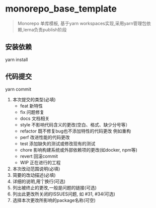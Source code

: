# monorepo_base_template

> Monorepo 单库模板, 基于yarn workspaces实现,采用yarn管理包依赖,lerna负责publish阶段

## 安装依赖

yarn install

## 代码提交

yarn commit

1. 本次提交的类型(必填)
    * feat 新特性
    * fix 问题修复
    * docs 文档相关
    * style 不影响代码含义的更改(空白、格式、缺少分号等）
    * refactor 既不修复bug也不添加特性的代码更改 例如重构
    * perf 改进性能的代码更改
    * test 添加缺失的测试或修改现有的测试
    * chore 影响构建系统或外部依赖项的更改(如docker, npm等)
    * revert 回滚commit
    * WIP 正在进行的工程
2. 本次改动范围说明(必填)
3. 简要的改动描述(必填)
4. 详细的说明,用'|'换行(可选)
5. 列出被终止的更改,一般是问题的链接(可选)
6. 列出此更改所关闭的ISSUES问题, 如 #31, #34(可选)
7. 选择本次更改所影响的package名称(可空)
